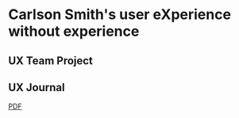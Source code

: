 # Carlson Smith's user eXperience without experience

## UX Team Project

## UX Journal

<a href="N3mines.github.io/J01.pdf" target="_blank">PDF</a>

